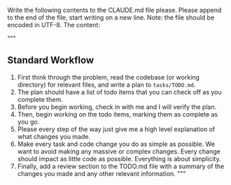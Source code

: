 Write the following contents to the CLAUDE.md file please. Please append to the end of the file, start writing on a new line. Note: the file should be encoded in UTF-8. The content:

"""
## Standard Workflow
1. First think through the problem, read the codebase (or working directory) for relevant files, and write a plan to `tasks/TODO.md`.
2. The plan should have a list of todo items that you can check off as you complete them.
3. Before you begin working, check in with me and I will verify the plan.
4. Then, begin working on the todo items, marking them as complete as you go.
5. Please every step of the way just give me a high level explanation of what changes you made.
6. Make every task and code change you do as simple as possible. We want to avoid making any massive or complex changes. Every change should impact as little code as possible. Everything is about simplicity.
7. Finally, add a review section to the TODO.md file with a summary of the changes you made and any other relevant information.
"""